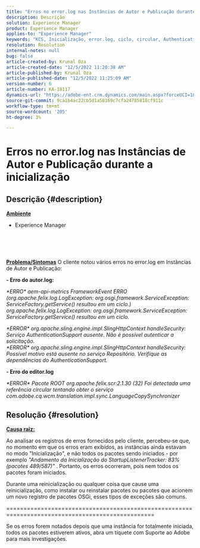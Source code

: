 ```yaml
---
title: "Erros no error.log nas Instâncias de Autor e Publicação durante a inicialização"
description: Descrição
solution: Experience Manager
product: Experience Manager
applies-to: "Experience Manager"
keywords: "KCS, Inicialização, error.log, ciclo, circular, AuthenticationSupport"
resolution: Resolution
internal-notes: null
bug: false
article-created-by: Krunal Oza
article-created-date: "12/5/2022 11:20:38 AM"
article-published-by: Krunal Oza
article-published-date: "12/5/2022 11:25:09 AM"
version-number: 6
article-number: KA-18117
dynamics-url: "https://adobe-ent.crm.dynamics.com/main.aspx?forceUCI=1&pagetype=entityrecord&etn=knowledgearticle&id=bcd8dcd2-8e74-ed11-81aa-6045bd006c82"
source-git-commit: 9ca1b4ac22cb5d1a58169c7cfa24785818cf911c
workflow-type: tm+mt
source-wordcount: '205'
ht-degree: 3%

---
```


# Erros no error.log nas Instâncias de Autor e Publicação durante a inicialização

## Descrição {#description}

<b><u>Ambiente</u></b>
- Experience Manager

<br><br> <br><br><b><u>Problema/Sintomas</u></b>
O cliente notou vários erros no error.log em Instâncias de Autor e Publicação:

<b>- Erro do autor.log:</b>

*\*ERRO\* aem-api-metrics FrameworkEvent ERRO (org.apache.felix.log.LogException: org.osgi.framework.ServiceException: ServiceFactory.getService() resultou em um ciclo.)
<br>org.apache.felix.log.LogException: org.osgi.framework.ServiceException: ServiceFactory.getService() resultou em um ciclo.*



*\*ERROR\* org.apache.sling.engine.impl.SlingHttpContext handleSecurity: Serviço AuthenticationSupport ausente. Não é possível autenticar a solicitação.
<br>\*ERROR\* org.apache.sling.engine.impl.SlingHttpContext handleSecurity: Possível motivo está ausente no serviço Repositório. Verifique as dependências do AuthenticationSupport.*



<b>- Erro do editor.log</b>

*\*ERROR\* Pacote ROOT org.apache.felix.scr:2.1.30 (32) Foi detectada uma referência circular tentando obter o serviço com.adobe.cq.wcm.translation.impl.sync.LanguageCopySynchronizer*






## Resolução {#resolution}


<u><b>Causa raiz:</b></u>

Ao analisar os registros de erros fornecidos pelo cliente, percebeu-se que, no momento em que os erros eram exibidos, as instâncias ainda estavam no modo &quot;Inicialização&quot;, e não todos os pacotes sendo iniciados - por exemplo *&quot;Andamento da Inicialização do StartupListenerTracker: 83% (pacotes 489/587)&quot;* . Portanto, os erros ocorreram, pois nem todos os pacotes foram iniciados.

Durante uma reinicialização ou qualquer coisa que cause uma reinicialização, como instalar ou reinstalar pacotes ou pacotes que acionem um novo registro de pacotes OSGi, esses tipos de exceções são comuns.



=================================================================================================

Se os erros forem notados depois que uma instância for totalmente iniciada, todos os pacotes estiverem ativos, abra um tíquete com Suporte ao Adobe para mais investigações.
